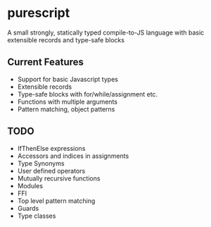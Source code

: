 purescript
==========

A small strongly, statically typed compile-to-JS language with basic extensible records and type-safe blocks

## Current Features

- Support for basic Javascript types
- Extensible records
- Type-safe blocks with for/while/assignment etc.
- Functions with multiple arguments
- Pattern matching, object patterns

## TODO

- IfThenElse expressions
- Accessors and indices in assignments
- Type Synonyms
- User defined operators
- Mutually recursive functions
- Modules
- FFI
- Top level pattern matching
- Guards
- Type classes
